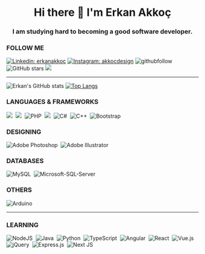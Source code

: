 <h1 align="center">Hi there 👋 I'm Erkan Akkoç</h1>
<h3 align="center">I am studying hard to becoming a good software developer.</h3>


### FOLLOW ME
[![Linkedin: erkanakkoc](https://img.shields.io/badge/-erkanakkoc-blue?style=flat-square&logo=Linkedin&logoColor=white&link=https://www.linkedin.com/in/erkanakkoc/)](https://www.linkedin.com/in/erkanakkoc/)
[![Instagram: akkocdesign](https://img.shields.io/badge/-akkocdesign-red?style=flat-square&logo=Instagram&logoColor=white&link=https://instagram.com/akkocdesign/)](https://instagram.com/akkocdesign/)
![githubfollow](https://img.shields.io/github/followers/erkanakkoc?label=Github&style=social)
![GitHub stars](https://img.shields.io/github/stars/erkanakkoc?style=social)
![](https://visitor-badge.glitch.me/badge?page_id=erkanakkoc.erkanakkoc)

---





![Erkan's GitHub stats](https://github-readme-stats.vercel.app/api?username=erkanakkoc&show_icons=true&theme=algolia)
[![Top Langs](https://github-readme-stats.vercel.app/api/top-langs/?username=erkanakkoc&layout=compact)](https://github.com/anuraghazra/github-readme-stats)



### LANGUAGES & FRAMEWORKS

<img src="https://img.shields.io/badge/html5%20-%23e34f26.svg?&style=for-the-badge&logo=html5&logoColor=white" />&nbsp;&nbsp;<img src="https://img.shields.io/badge/css3%20-%231572B6.svg?&style=for-the-badge&logo=css3&logoColor=white" />&nbsp;&nbsp;<img alt="PHP" src="https://img.shields.io/badge/php-%23777BB4.svg?&style=for-the-badge&logo=php&logoColor=white"/>&nbsp;&nbsp;<img src="https://img.shields.io/badge/javascript%20-%23F7DF1E.svg?&style=for-the-badge&logo=javascript&logoColor=white" />&nbsp;&nbsp;<img alt="C#" src="https://img.shields.io/badge/c%23%20-%23239120.svg?&style=for-the-badge&logo=c-sharp&logoColor=white"/>&nbsp;&nbsp;<img alt="C++" src="https://img.shields.io/badge/c++%20-%2300599C.svg?&style=for-the-badge&logo=c%2B%2B&ogoColor=white"/>&nbsp;&nbsp;<img alt="Bootstrap" src="https://img.shields.io/badge/bootstrap%20-%23563D7C.svg?&style=for-the-badge&logo=bootstrap&logoColor=white"/>&nbsp;&nbsp;
</p>

### DESIGNING
<img alt="Adobe Photoshop" src="https://img.shields.io/badge/adobe%20photoshop%20-%2331A8FF.svg?&style=for-the-badge&logo=adobe%20photoshop&logoColor=white"/>&nbsp;&nbsp;<img alt="Adobe Illustrator" src="https://img.shields.io/badge/adobe%20illustrator%20-%23FF9A00.svg?&style=for-the-badge&logo=adobe%20illustrator&logoColor=white"/>&nbsp;&nbsp;

### DATABASES
<img alt="MySQL" src="https://img.shields.io/badge/mysql-%2300f.svg?&style=for-the-badge&logo=mysql&logoColor=white"/>&nbsp;&nbsp;<img alt="Microsoft-SQL-Server" src="https://img.shields.io/badge/microsoftsqlserver-%23DD0031.svg?&style=for-the-badge&logo=microsoft-sql-server&logoColor=white"/>

### OTHERS
<img alt="Arduino" src="https://img.shields.io/badge/-Arduino-00979D?style=for-the-badge&logo=Arduino&logoColor=white"/>

---

### LEARNING
<img alt="NodeJS" src="https://img.shields.io/badge/node.js%20-%2343853D.svg?&style=for-the-badge&logo=node.js&logoColor=white"/>&nbsp;&nbsp;<img alt="Java" src="https://img.shields.io/badge/java-%23ED8B00.svg?&style=for-the-badge&logo=java&logoColor=white"/>&nbsp;&nbsp;<img alt="Python" src="https://img.shields.io/badge/python%20-%2314354C.svg?&style=for-the-badge&logo=python&logoColor=white"/>&nbsp;&nbsp;<img alt="TypeScript" src="https://img.shields.io/badge/typescript%20-%23007ACC.svg?&style=for-the-badge&logo=typescript&logoColor=white"/>&nbsp;&nbsp;<img alt="Angular" src="https://img.shields.io/badge/angular%20-%23DD0031.svg?&style=for-the-badge&logo=angular&logoColor=white"/>&nbsp;&nbsp;<img alt="React" src="https://img.shields.io/badge/react%20-%2320232a.svg?&style=for-the-badge&logo=react&logoColor=%2361DAFB"/>&nbsp;&nbsp;<img alt="Vue.js" src="https://img.shields.io/badge/vuejs%20-%2335495e.svg?&style=for-the-badge&logo=vue.js&logoColor=%234FC08D"/>&nbsp;&nbsp;<img alt="jQuery" src="https://img.shields.io/badge/jquery%20-%230769AD.svg?&style=for-the-badge&logo=jquery&logoColor=white"/>&nbsp;&nbsp;<img alt="Express.js" src="https://img.shields.io/badge/express.js%20-%23404d59.svg?&style=for-the-badge"/>&nbsp;&nbsp;<img alt="Next JS" src="https://img.shields.io/badge/next%20js%20-%23000000.svg?&style=for-the-badge&logo=next.js&logoColor=white"/>&nbsp;&nbsp;



<!--
<br/>
[![willianrod's wakatime stats](https://github-readme-stats.vercel.app/api/wakatime?username=erkanakkoc)](https://github.com/anuraghazra/github-readme-stats)




**erkanakkoc/erkanakkoc** is a ✨ _special_ ✨ repository because its `README.md` (this file) appears on your GitHub profile.

Here are some ideas to get you started:

- 🔭 I’m currently working on ...
- 🌱 I’m currently learning ...
- 👯 I’m looking to collaborate on ...
- 🤔 I’m looking for help with ...
- 💬 Ask me about ...
- 📫 How to reach me: ...
- 😄 Pronouns: ...
- ⚡ Fun fact: ...
-->
